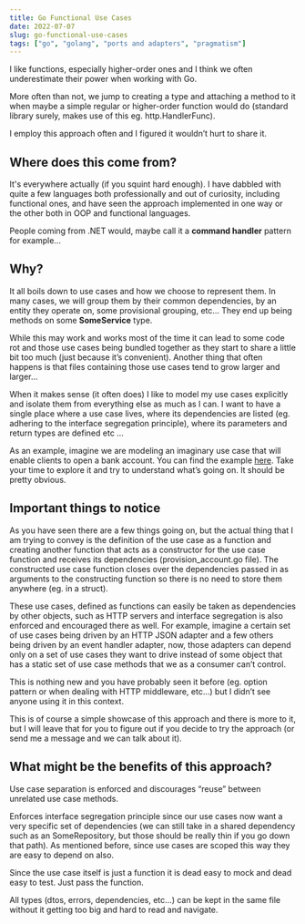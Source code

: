 ```yaml
---
title: Go Functional Use Cases
date: 2022-07-07
slug: go-functional-use-cases
tags: ["go", "golang", "ports and adapters", "pragmatism"]
---
```


I like functions, especially higher-order ones and I think we often underestimate their power when working with Go.

More often than not, we jump to creating a type and attaching a method to it when maybe a simple regular or higher-order function would do (standard library surely, makes use of this eg. http.HandlerFunc).

I employ this approach often and I figured it wouldn’t hurt to share it.

## Where does this come from?

It's everywhere actually (if you squint hard enough). I have dabbled with quite a few languages both professionally and out of curiosity, including functional ones, and have seen the approach implemented in one way or the other both in OOP and functional languages.

People coming from .NET would, maybe call it a **command handler** pattern for example…

## Why?

It all boils down to use cases and how we choose to represent them. In many cases, we will group them by their common dependencies, by an entity they operate on, some provisional grouping, etc… They end up being methods on some **SomeService** type.

While this may work and works most of the time it can lead to some code rot and those use cases being bundled together as they start to share a little bit too much (just because it’s convenient). Another thing that often happens is that files containing those use cases tend to grow larger and larger…

When it makes sense (it often does) I like to model my use cases explicitly and isolate them from everything else as much as I can. I want to have a single place where a use case lives, where its dependencies are listed (eg. adhering to the interface segregation principle), where its parameters and return types are defined etc …

As an example, imagine we are modeling an imaginary use case that will enable clients to open a bank account. You can find the example [here](https://github.com/aneshas/myapp). Take your time to explore it and try to understand what’s going on. It should be pretty obvious.

## Important things to notice

As you have seen there are a few things going on, but the actual thing that I am trying to convey is the definition of the use case as a function and creating another function that acts as a constructor for the use case function and receives its dependencies (provision_account.go file). The constructed use case function closes over the dependencies passed in as arguments to the constructing function so there is no need to store them anywhere (eg. in a struct).

These use cases, defined as functions can easily be taken as dependencies by other objects, such as HTTP servers and interface segregation is also enforced and encouraged there as well. For example, imagine a certain set of use cases being driven by an HTTP JSON adapter and a few others being driven by an event handler adapter, now, those adapters can depend only on a set of use cases they want to drive instead of some object that has a static set of use case methods that we as a consumer can’t control.

This is nothing new and you have probably seen it before (eg. option pattern or when dealing with HTTP middleware, etc…) but I didn’t see anyone using it in this context.

This is of course a simple showcase of this approach and there is more to it, but I will leave that for you to figure out if you decide to try the approach (or send me a message and we can talk about it).

## What might be the benefits of this approach?

Use case separation is enforced and discourages “reuse” between unrelated use case methods.

Enforces interface segregation principle since our use cases now want a very specific set of dependencies (we can still take in a shared dependency such as an SomeRepository, but those should be really thin if you go down that path). As mentioned before, since use cases are scoped this way they are easy to depend on also.

Since the use case itself is just a function it is dead easy to mock and dead easy to test. Just pass the function.

All types (dtos, errors, dependencies, etc…) can be kept in the same file without it getting too big and hard to read and navigate.
